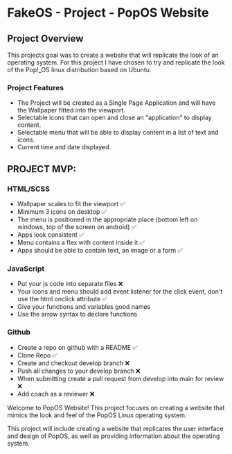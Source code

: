 # FakeOS - Project - PopOS Website

## Project Overview

This projects goal was to create a website that will replicate the look of an operating system. For this project I have chosen to try and replicate the look of the Pop!_OS linux distribution based on Ubuntu.


### Project Features

- The Project will be created as a Single Page Application and will have the Wallpaper fitted into the viewport.
- Selectable icons that can open and close an "application" to display content.
- Selectable menu that will be able to display content in a list of text and icons.
- Current time and date displayed.

## PROJECT MVP:
### HTML/SCSS

-   Wallpaper scales to fit the viewport     ✅
-   Minimum 3 icons on desktop   ✅
-   The menu is positioned in the appropriate place (bottom left on windows, top of the screen on android)   ✅
-   Apps look consistent     ✅
-   Menu contains a flex with content inside it  ✅
-   Apps should be able to contain text, an image or a form  ✅

### JavaScript

-   Put your js code into separate files    ❌
-   Your icons and menu should add event listener for the click event, don't use the html onclick attribute  ✅
-   Give your functions and variables good names
-   Use the arrow syntax to declare functions

### Github

-   Create a repo on github with a README    ✅
-   Clone Repo   ✅
-   Create and checkout develop branch  ❌
-   Push all changes to your develop branch ❌
-   When submitting create a pull request from develop into main for review ❌
-   Add coach as a reviewer ❌

Welcome to PopOS Website! This project focuses on creating a website that mimics the look and feel of the PopOS Linux operating system.

This project will include creating a website that replicates the user interface and design of PopOS, as well as providing information about the operating system.